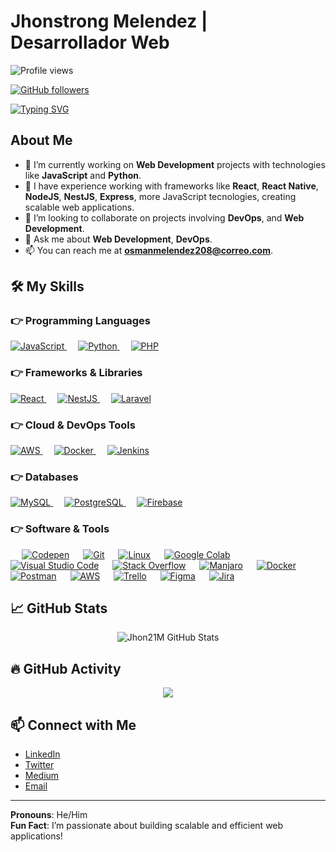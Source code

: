 # Jhonstrong Melendez | Desarrollador Web

![Profile views](https://komarev.com/ghpvc/?username=JhonstrongMelendez&label=Views&color=brightgreen&style=flat-square)

[![GitHub followers](https://img.shields.io/github/followers/JhonstrongMelendez.svg?style=social&label=Followers)](https://github.com/JhonstrongMelendez?tab=followers)

[![Typing SVG](https://readme-typing-svg.herokuapp.com?font=Architects+Daughter&color=7AF79A&size=30&lines=Hello!+I'm+Jhonstrong!;I'm+a+Web+Developer;Passionate+about+DevOps+and+Cloud+Computing)](https://git.io/typing-svg)

## About Me

- 🔭 I’m currently working on **Web Development** projects with technologies like **JavaScript** and **Python**.
- 🌱 I have experience working with frameworks like **React**, **React Native**, **NodeJS**, **NestJS**,  **Express**, more JavaScript tecnologies, creating scalable web applications.
- 👯 I’m looking to collaborate on projects involving **DevOps**, and **Web Development**.
- 💬 Ask me about **Web Development**, **DevOps**.
- 📫 You can reach me at **[osmanmelendez208@correo.com](mailto:osmanmelendez208@correo.com)**.

## 🛠️ My Skills

### 👉 Programming Languages

<p align="left"> 
  <a href="https://www.javascript.com/">
    <img alt="JavaScript" src="https://img.shields.io/badge/JavaScript-F7DF1E?style=for-the-badge&logo=javascript&logoColor=black"/>
  </a>
  &emsp;
  <a href="https://python.org/">
    <img alt="Python" src="https://img.shields.io/badge/Python-FFD43B?style=for-the-badge&logo=python&logoColor=darkgreen"/>
  </a>
  &emsp;
  <a href="https://www.php.net/">
    <img alt="PHP" src="https://img.shields.io/badge/PHP-777BB4?style=for-the-badge&logo=php&logoColor=white"/>
  </a>
</p>

### 👉 Frameworks & Libraries
<p align="left"> 
  <a href="https://reactjs.org/">
    <img alt="React" src="https://img.shields.io/badge/React-61DAFB?style=for-the-badge&logo=react&logoColor=black"/>
  </a>
  &emsp;
  <a href="https://nestjs.com/">
    <img alt="NestJS" src="https://img.shields.io/badge/NestJS-E0234E?style=for-the-badge&logo=nestjs&logoColor=white"/>
  </a>
  &emsp;
  <a href="https://laravel.com/">
    <img alt="Laravel" src="https://img.shields.io/badge/Laravel-FF2D20?style=for-the-badge&logo=laravel&logoColor=white"/>
  </a>
</p>

### 👉 Cloud & DevOps Tools
<p align="left"> 
  <a href="https://aws.amazon.com/">
    <img alt="AWS" src="https://img.shields.io/badge/Amazon_AWS-232F3E?style=for-the-badge&logo=amazon-aws&logoColor=white"/>
  </a>
  &emsp;
  <a href="https://www.docker.com/">
    <img alt="Docker" src="https://img.shields.io/badge/Docker-2CA5E0?style=for-the-badge&logo=docker&logoColor=white"/>
  </a>
  &emsp;
  <a href="https://www.jenkins.io/">
    <img alt="Jenkins" src="https://img.shields.io/badge/Jenkins-D24939?style=for-the-badge&logo=jenkins&logoColor=white"/>
  </a>
</p>

### 👉 Databases
<p align="left">
  <a href="https://www.mysql.com/">
    <img alt="MySQL" src="https://img.shields.io/badge/MySQL-00000F?style=for-the-badge&logo=mysql&logoColor=white"/>
  </a>
  &emsp;
  <a href="https://www.postgresql.org/">
    <img alt="PostgreSQL" src="https://img.shields.io/badge/PostgreSQL-336791?style=for-the-badge&logo=postgresql&logoColor=white"/>
  </a>
  &emsp;
  <a href="https://firebase.google.com/">
    <img alt="Firebase" src="https://img.shields.io/badge/Firebase-FFCA28?style=for-the-badge&logo=firebase&logoColor=black"/>
  </a>
</p>

### 👉 Software & Tools
<p>
  &emsp;
    <a href="#"><img alt="Codepen" src="https://img.shields.io/badge/Codepen-000000?style=for-the-badge&logo=codepen&logoColor=white"></a>
  &emsp;
    <a href="#"><img alt="Git" src="https://img.shields.io/badge/Git-F05032?style=for-the-badge&logo=git&logoColor=white"></a>
  &emsp;
    <a href="#"><img alt="Linux" src="https://img.shields.io/badge/Linux-FCC624?style=for-the-badge&logo=linux&logoColor=black"></a>
  &emsp;
    <a href="#"><img alt="Google Colab" src="https://img.shields.io/badge/Colab-F9AB00?style=for-the-badge&logo=googlecolab&color=525252"></a>
  &emsp;
    <a href="#"><img alt="Visual Studio Code" src="https://img.shields.io/badge/Visual_Studio_Code-0078D4?style=for-the-badge&logo=visual%20studio%20code&logoColor=white"></a>
  &emsp;
    <a href="#"><img alt="Stack Overflow" src="https://img.shields.io/badge/Stack_Overflow-FE7A16?style=for-the-badge&logo=stack-overflow&logoColor=white"></a>
  &emsp;
    <a href="#"><img alt="Manjaro" src="https://img.shields.io/badge/manjaro-35BF5C?style=for-the-badge&logo=manjaro&logoColor=white"></a>
  &emsp;
    <a href="#"><img alt="Docker" src="https://img.shields.io/badge/Docker-2CA5E0?style=for-the-badge&logo=docker&logoColor=white"></a>
  &emsp;
    <a href="#"><img alt="Postman" src="https://img.shields.io/badge/Postman-FF6C37?style=for-the-badge&logo=Postman&logoColor=white"></a>
  &emsp;
    <a href="#"><img alt="AWS" src="https://img.shields.io/badge/Amazon_AWS-232F3E?style=for-the-badge&logo=amazon-aws&logoColor=white"></a>
  &emsp;
    <a href="#"><img alt="Trello" src="https://img.shields.io/badge/Trello-0052CC?style=for-the-badge&logo=trello&logoColor=white"></a>
  &emsp;
    <a href="#"><img alt="Figma" src="https://img.shields.io/badge/Figma-F24E1E?style=for-the-badge&logo=figma&logoColor=white"></a>
  &emsp;
    <a href="#"><img alt="Jira" src="https://img.shields.io/badge/Jira-0052CC?style=for-the-badge&logo=Jira&logoColor=white"></a>
</p>

## 📈 GitHub Stats

<p align="center">
  <img src="https://github-readme-stats.vercel.app/api?username=YesserMiranda&show_icons=true&theme=gruvbox" alt="Jhon21M GitHub Stats"/>
</p>

## 🔥 GitHub Activity

<p align="center">
  <img src="https://activity-graph.herokuapp.com/graph?username=Jhon21M&theme=gruvbox&hide_border=true&area=true" />
</p>

## 📫 Connect with Me

- [LinkedIn](https://www.linkedin.com/in/yessermiranda)
- [Twitter](https://twitter.com/YesserMiranda)
- [Medium](https://medium.com/@yessermiranda)
- [Email](mailto:yesser.miranda@correo.com)

---

**Pronouns**: He/Him  
**Fun Fact**: I’m passionate about building scalable and efficient web applications!

